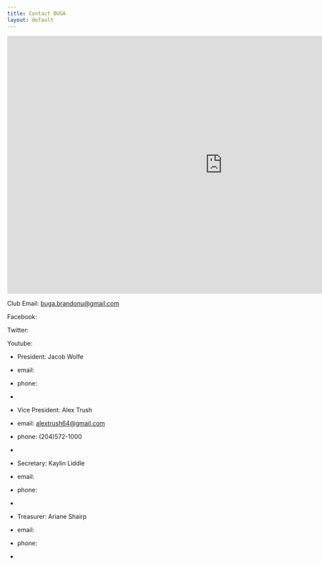 ```yaml
---
title: Contact BUGA
layout: default
---
```

<iframe src="https://www.google.com/calendar/embed?showTitle=0&amp;showPrint=0&amp;mode=WEEK&amp;height=600&amp;wkst=2&amp;bgcolor=%23FFFFFF&amp;src=luti4prn3nol7opjh5tctt7gfk%40group.calendar.google.com&amp;color=%2323164E&amp;src=19ajahpcefv24mlnteai1hp6f0%40group.calendar.google.com&amp;color=%23182C57&amp;src=frca2v1fe4km0utmj5iq58haeg%40group.calendar.google.com&amp;color=%23711616&amp;src=jqpvebmlrcofsvi7s8bj95kpio%40group.calendar.google.com&amp;color=%23125A12&amp;ctz=America%2FWinnipeg" style=" border-width:0 " width="1000" height="600" frameborder="0" scrolling="no"></iframe>

Club Email: buga.brandonu@gmail.com

Facebook: 

Twitter: 

Youtube: 

- President: Jacob Wolfe 
- email: 
- phone: 
- 

- Vice President: Alex Trush 
- email: alextrush64@gmail.com
- phone: (204)572-1000
- 

- Secretary: Kaylin Liddle
- email: 
- phone: 
- 

- Treasurer: Ariane Shairp
- email: 
- phone: 
- 
